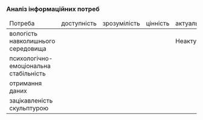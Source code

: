 ### Аналіз інформаційних потреб

<table>
     <thead>
           <tr>
               <td>Потреба</td>
               <td>доступність</td>
               <td>зрозумілість</td>
               <td>цінність</td>
               <td>актуальність</td>
           </tr>
     </thead>
     <tr>
           <td>вологість навколишнього середовища</td>
           <td></td>
           <td></td>
           <td></td>
           <td>Неактуально</td>
     </tr>
     <tr>
           <td>психологічно-емоціональна стабільність</td>
           <td></td>
           <td></td>
           <td></td>
           <td></td>
     </tr>
     <tr>
           <td>отримання даних</td>
           <td></td>
           <td></td>
           <td></td>
           <td></td>
     </tr>
     <tr>
           <td>зацікавленість скульптурою</td>
           <td></td>
           <td></td>
           <td></td>
           <td></td>
     </tr>
           
               
